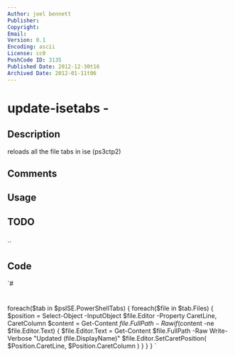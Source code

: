 ```yaml
---
Author: joel bennett
Publisher: 
Copyright: 
Email: 
Version: 0.1
Encoding: ascii
License: cc0
PoshCode ID: 3135
Published Date: 2012-12-30t16
Archived Date: 2012-01-11t06
---
```


# update-isetabs - 

## Description

reloads all the file tabs in ise (ps3ctp2)

## Comments



## Usage



## TODO



## 

``

## Code

`#
 #
 foreach($tab in $psISE.PowerShellTabs) {
    foreach($file in $tab.Files) {
       $position = Select-Object -InputObject $file.Editor -Property CaretLine, CaretColumn
       $content = Get-Content $file.FullPath -Raw
       if($content -ne $file.Editor.Text) {
          $file.Editor.Text = Get-Content $file.FullPath -Raw
          Write-Verbose "Updated $($file.DisplayName)"
          $file.Editor.SetCaretPosition( $Position.CaretLine, $Position.CaretColumn )
       }
    }
 }
`

